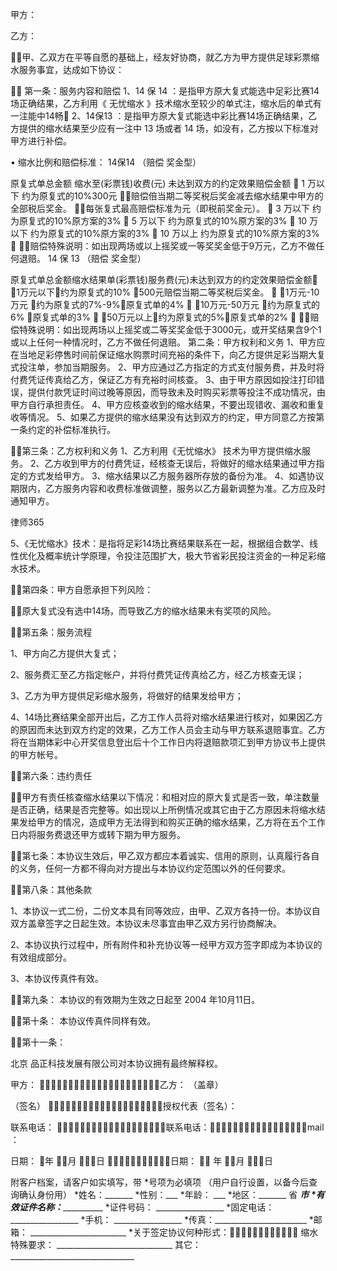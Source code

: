 
 



甲方：

乙方：



甲、乙双方在平等自愿的基础上，经友好协商，就乙方为甲方提供足球彩票缩水服务事宜，达成如下协议：

 第一条：服务内容和赔偿 
1、14 保 14 ：是指甲方原大复式能选中足彩比赛14场正确结果，乙方利用《 无忧缩水 》技术缩水至较少的单式注，缩水后的单式有一注能中14畅
2、14保13 ：是指甲方原大复式能选中彩比赛14场正确结果，乙方提供的缩水结果至少应有一注中 13 场或者 14 场，如没有，乙方按以下标准对甲方进行补偿。

• 缩水比例和赔偿标准：
14保14 （赔偿 奖金型）

原复式单总金额 缩水至(彩票钱)收费(元) 未达到双方的约定效果赔偿金额  
1 万以下 约为原复式的10%300元 赔偿倍当期二等奖税后奖金减去缩水结果中甲方的全部税后奖金。
每张复式最高赔偿标准为元（即税前奖金元）。  
3 万以下 约为原复式的10%原方案的3%  
5 万以下 约为原复式的10%原方案的3%  
10 万以下 约为原复式的10%原方案的3%  
10 万以上 约为原复式的10%原方案的3%  
赔偿特殊说明：如出现两场或以上摇奖或一等奖奖金低于9万元，乙方不做任何退赔。 
14 保 13 （赔偿 奖金型）

原复式单总金额缩水结果单(彩票钱)服务费(元)未达到双方的约定效果赔偿金额 
1万元以下约为原复式的10% 500元赔偿当期二等奖税后奖金。  
1万元-10万元 约为原复式的7%-9%原复式单的4%  
10万元-50万元 约为原复式的6% 原复式单的3%  
50万元以上约为原复式的5%原复式单的2%  
赔偿特殊说明：如出现两场以上摇奖或二等奖奖金低于3000元，或开奖结果含9个1或以上任何一种情况时，乙方不做任何退赔。 
第二条：甲方权利和义务 
1、甲方应在当地足彩停售时间前保证缩水购票时间充裕的条件下，向乙方提供足彩当期大复式投注单，参加当期服务。
2、甲方应通过乙方指定的方式支付服务费，并及时将付费凭证传真给乙方，保证乙方有充裕时间核查。 3、由于甲方原因如投注打印错误，提供付款凭证时间过晚等原因，而导致未及时购买彩票等投注不成功情况，由甲方自行承担责任。 
4、甲方应核查收到的缩水结果，不要出现错收、漏收和重复收等情况。 
5、如果乙方提供的缩水结果没有达到双方的约定，甲方同意乙方按第一条约定的补偿标准执行。 

第三条：乙方权利和义务 
1、乙方利用《无忧缩水》 技术为甲方提供缩水服务。
2、乙方收到甲方的付费凭证，经核查无误后，将做好的缩水结果通过甲方指定的方式发给甲方。
3、缩水结果以乙方服务器所存放的备份为准。
4、如遇协议期限内，乙方服务内容和收费标准做调整，服务以乙方最新调整为准。乙方应及时通知甲方。




 
律师365






5、《无忧缩水》技术：是指将足彩14场比赛结果联系在一起，根据组合数学、线性优化及概率统计学原理，令投注范围扩大，极大节省彩民投注资金的一种足彩缩水技术。





第四条：甲方自愿承担下列风险：

原大复式没有选中14场，而导致乙方的缩水结果未有奖项的风险。



第五条：服务流程

1、甲方向乙方提供大复式；

2、服务费汇至乙方指定帐户，并将付费凭证传真给乙方，经乙方核查无误；

3、乙方为甲方提供足彩缩水服务，将做好的结果发给甲方；

4、14场比赛结果全部开出后，乙方工作人员将对缩水结果进行核对，如果因乙方的原因而未达到双方约定的效果，乙方工作人员会主动与甲方联系退赔事宜。乙方将在当期体彩中心开奖信息登出后十个工作日内将退赔款项汇到甲方协议书上提供的甲方帐号。



第六条：违约责任

甲方有责任核查缩水结果以下情况：和相对应的原大复式是否一致，单注数量是否正确，结果是否完整等。如出现以上所例情况或其它由于乙方原因未将缩水结果发给甲方的情况，造成甲方无法得到和购买正确的缩水结果，乙方将在五个工作日内将服务费退还甲方或转下期为甲方服务。



第七条：本协议生效后，甲乙双方都应本着诚实、信用的原则，认真履行各自的义务，任何一方都不得向对方提出与本协议约定范围以外的任何要求。



第八条：其他条款 

1、本协议一式二份，二份文本具有同等效应，由甲、乙双方各持一份。本协议自双方盖章签字之日起生效。本协议未尽事宜由甲乙双方另行协商解决。

2、本协议执行过程中，所有附件和补充协议等一经甲方双方签字即成为本协议的有效组成部分。

3、本协议传真件有效。



第九条： 本协议的有效期为生效之日起至 2004 年10月11日。

第十条： 本协议传真件同样有效。

第十一条： 

北京
品正科技发展有限公司对本协议拥有最终解释权。





甲方： 乙方：                         （盖章） 

（签名） 授权代表（签名）： 

联系电话： 联系电话：mail ：      




日期： 年 月 日 日期：  年 月 日 


附客户档案，请客户如实填写，带 *号项为必填项 
（用户自行设置，以备今后查询确认身份用） 
*姓名：_______ *性别：___ *年龄： ___ 
*地区：_______ 省 _______市 
*有效证件名称：_________________ *证件号码： _________________ 
*固定电话：_________________ *手机： _________________ 
*传真：_______________________ *邮箱： ________________________ 
*关于签定协议何种形式：
缩水特殊要求： _____________________________
其它： _______________________________ 
 


 

 
 
 
 
 
  


  
 

  


  


  
 
 
 
 

